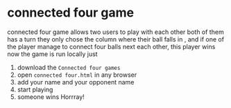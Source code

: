 # connected four game 
connected four game allows two users to play with each other  both of them has  a turn 
they only chose the column where their ball falls in , and if one of the player manage to connect four 
balls next each other, this player wins
now the game is run locally just
1. download the `Connected four games`
2. open `connected four.html` in any browser
3. add your name and your opponent name
4. start playing 
5. someone wins Horrray!
